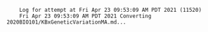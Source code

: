         Log for attempt at Fri Apr 23 09:53:09 AM PDT 2021 (11520)
        Fri Apr 23 09:53:09 AM PDT 2021 Converting 2020BIO101/KBxGeneticVariationMA.md...

